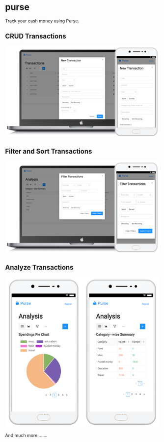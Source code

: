 # purse
Track your cash money using Purse.  

## CRUD Transactions  

![New transaction](./client/src/static/images/new.png)  

## Filter and Sort Transactions  

![Filter transactions](./client/src/static/images/filter.png)  

## Analyze Transactions  

![Analyze transaction](./client/src/static/images/analysis_summary.png)  

And much more........  
